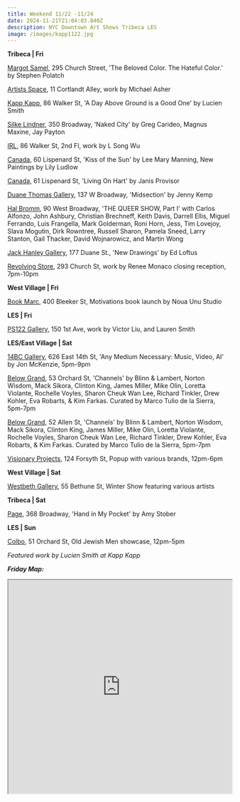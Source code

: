 ```yaml
---
title: Weekend 11/22 -11/24
date: 2024-11-21T21:04:03.840Z
description: NYC Downtown Art Shows Tribeca LES
image: /images/kapp1122.jpg
---
```

**T﻿ribeca | Fri**

[Margot Samel](https://www.margotsamel.com/exhibition/the-beloved-color-the-hateful-color/), 295 Church Street, 'The Beloved Color. The Hateful Color.' by Stephen Polatch

[Artists Space](https://artistsspace.org/exhibitions/michael-asher), 11 Cortlandt Alley, work by Michael Asher

[Kapp Kapp](https://www.kappkapp.com/exhibitions/a-day-above-ground-is-a-good-one), 86 Walker St, 'A Day Above Ground is a Good One' by Lucien Smith

[Silke Lindner](https://www.silkelindner.com/), 350 Broadway, 'Naked City' by Greg Carideo, Magnus Maxine, Jay Payton

[I﻿RL](https://www.instagram.com/irl.nyc), 86 Walker St, 2nd Fl, work by L Song Wu

[Canada](https://www.canadanewyork.com/), 60 Lispenard St, 'Kiss of the Sun' by Lee Mary Manning, New Paintings by Lily Ludlow

[C﻿anada](https://canadanewyork.com/exhibitions/solo-exhibition-provisor), 61 Lispenard St, 'Living On Hart' by Janis Provisor

[Duane Thomas Gallery](https://www.duanethomasgallery.com/), 137 W Broadway, 'Midsection' by Jenny Kemp

[Hal Bromm](https://www.halbromm.com/), 90 West Broadway, 'THE QUEER SHOW, Part I' with Carlos Alfonzo, John Ashbury, Christian Brechneff, Keith Davis, Darrell Ellis, Miguel Ferrando, Luis Frangella, Mark Golderman, Roni Horn, Jess, Tim Lovejoy, Slava Mogutin, Dirk Rowntree, Russell Sharon, Pamela Sneed, Larry Stanton, Gail Thacker, David Wojnarowicz, and Martin Wong

[Jack Hanley Gallery](https://www.jackhanley.com/), 177 Duane St., 'New Drawings' by Ed Loftus

[Revolving Store](https://www.instagram.com/revolvingstore), 293 Church St, work by Renee Monaco closing reception, 7pm-10pm

**W﻿est Village | Fri**

[Book Marc](https://www.instagram.com/thebookmarc), 400 Bleeker St, Motivations book launch by Noua Unu Studio

**L﻿ES | Fri**

[](https://www.instagram.com/beverlysnyc)[PS122 Gallery](https://ps122gallery.org/), 150 1st Ave, work by Victor Liu, and Lauren Smith

**L﻿ES/E﻿ast Village | Sat**

[14BC Gallery](https://www.instagram.com/14bcgallery), 626 East 14th St, 'Any Medium Necessary: Music, Video, AI' by Jon McKenzie, 5pm-9pm

[Below Grand](https://www.belowgrandnyc.com/), 53 Orchard St, 'Channels' by Blinn & Lambert, Norton Wisdom, Mack Sikora, Clinton King, James Miller, Mike Olin, Loretta Violante, Rochelle Voyles, Sharon Cheuk Wan Lee, Richard Tinkler, Drew Kohler, Eva Robarts, & Kim Farkas. Curated by Marco Tulio de la Sierra, 5pm-7pm

[Below Grand](https://www.belowgrandnyc.com/), 52 Allen St, 'Channels' by Blinn & Lambert, Norton Wisdom, Mack Sikora, Clinton King, James Miller, Mike Olin, Loretta Violante, Rochelle Voyles, Sharon Cheuk Wan Lee, Richard Tinkler, Drew Kohler, Eva Robarts, & Kim Farkas. Curated by Marco Tulio de la Sierra, 5pm-7pm

[V﻿isionary Projects](https://www.instagram.com/visionaryprojectsnyc), 124 Forsyth St, Popup with various brands, 12pm-6pm

**W﻿est Village | Sat**

[Westbeth Gallery](https://westbeth.org/event/westbeth-visual-artists-winter-show-2024/), 55 Bethune St, Winter Show featuring various artists

**T﻿ribeca | Sat**

[P﻿age](https://www.page-nyc.com/), 368 Broadway, 'Hand in My Pocket' by Amy Stober

**L﻿ES | Sun**

[Colbo](https://www.instagram.com/colbo.nyc), 51 Orchard St, Old Jewish Men showcase, 12pm-5pm

*F﻿eatured work by Lucien Smith at Kapp Kapp*

***F﻿riday Map:***

<iframe src="https://www.google.com/maps/d/u/1/embed?mid=1jCEbAJpl8Dkh1cRlvfILQf2k0d42w0M&ehbc=2E312F" width="100%" height="480"></iframe>